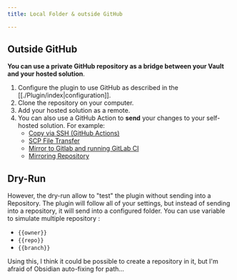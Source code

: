 ```yaml
---
title: Local Folder & outside GitHub

---
```


## Outside GitHub

**You can use a private GitHub repository as a bridge between your Vault and your hosted solution**.

1. Configure the plugin to use GitHub as described in the [[./Plugin/index|configuration]].
2. Clone the repository on your computer.
3. Add your hosted solution as a remote.
4. You can also use a GitHub Action to **send** your changes to your self-hosted solution. For example:
    - [Copy via SSH (GitHub Actions)](https://github.com/marketplace/actions/copy-via-ssh)
    - [SCP File Transfer](https://github.com/marketplace/actions/scp-file-transfer)
    - [Mirror to Gitlab and running GitLab CI](https://github.com/marketplace/actions/mirror-to-gitlab-and-run-gitlab-ci)
    - [Mirroring Repository](https://github.com/marketplace/actions/mirroring-repository)

## Dry-Run

However, the dry-run allow to "test" the plugin without sending into a Repository. The plugin will follow all of your settings, but instead of sending into a repository, it will send into a configured folder. You can use variable to simulate multiple repository :
- `{{owner}}` 
- `{{repo}}`
- `{{branch}}`

Using this, I think it could be possible to create a repository in it, but I'm afraid of Obsidian auto-fixing for path...
